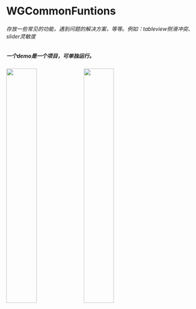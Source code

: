 # WGCommonFuntions
###### 存放一些常见的功能，遇到问题的解决方案，等等。例如：tableview侧滑冲突、slider灵敏度

##### 一个demo是一个项目，可单独运行。


<img src="https://github.com/wanggang1128/WGCommonFuntions/raw/master/解决scrollView上tableView侧滑/demo01.gif" width="40%" height="auto">
 <img src="https://github.com/wanggang1128/WGCommonFuntions/raw/master/提高UISlider灵敏度/demo02.gif" width="40%" height="auto">

